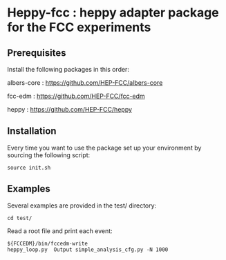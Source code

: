 Heppy-fcc : heppy adapter package for the FCC experiments
================================================================

Prerequisites
-------------

Install the following packages in this order: 

albers-core : https://github.com/HEP-FCC/albers-core

fcc-edm : https://github.com/HEP-FCC/fcc-edm

heppy : https://github.com/HEP-FCC/heppy


Installation
------------

Every time you want to use the package set up your environment by sourcing
the following script:

    source init.sh


Examples
--------

Several examples are provided in the test/ directory:

    cd test/

Read a root file and print each event:

    ${FCCEDM}/bin/fccedm-write
    heppy_loop.py  Output simple_analysis_cfg.py -N 1000
